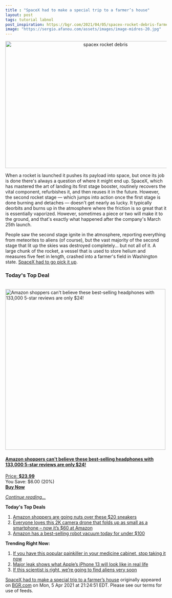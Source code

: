 ```yaml
---
title : "SpaceX had to make a special trip to a farmer’s house"
layout: post
tags: tutorial labnol
post_inspiration: https://bgr.com/2021/04/05/spacex-rocket-debris-farmer-field/
image: "https://sergio.afanou.com/assets/images/image-midres-20.jpg"
---
```


<center><a href="https://bgr.com/2021/04/05/spacex-rocket-debris-farmer-field/" class="bgr-rss-featured-image bgr-rss-test-class"><img loading="lazy" width="610" height="395" src="https://bgr.com/wp-content/uploads/2020/12/BGRpic-Recovered-Recovered-3.jpg?quality=70&amp;strip=all&amp;w=610" class="attachment-feed_normal size-feed_normal wp-post-image" alt="spacex rocket debris" loading="lazy" srcset="https://bgr.com/wp-content/uploads/2020/12/BGRpic-Recovered-Recovered-3.jpg 1600w, https://bgr.com/wp-content/uploads/2020/12/BGRpic-Recovered-Recovered-3.jpg?resize=150,97 150w, https://bgr.com/wp-content/uploads/2020/12/BGRpic-Recovered-Recovered-3.jpg?resize=300,194 300w, https://bgr.com/wp-content/uploads/2020/12/BGRpic-Recovered-Recovered-3.jpg?resize=768,497 768w, https://bgr.com/wp-content/uploads/2020/12/BGRpic-Recovered-Recovered-3.jpg?resize=1024,662 1024w, https://bgr.com/wp-content/uploads/2020/12/BGRpic-Recovered-Recovered-3.jpg?resize=1536,994 1536w, https://bgr.com/wp-content/uploads/2020/12/BGRpic-Recovered-Recovered-3.jpg?resize=610,395 610w, https://bgr.com/wp-content/uploads/2020/12/BGRpic-Recovered-Recovered-3.jpg?resize=664,430 664w, https://bgr.com/wp-content/uploads/2020/12/BGRpic-Recovered-Recovered-3.jpg?resize=1200,776 1200w, https://bgr.com/wp-content/uploads/2020/12/BGRpic-Recovered-Recovered-3.jpg?resize=782,506 782w, https://bgr.com/wp-content/uploads/2020/12/BGRpic-Recovered-Recovered-3.jpg?resize=827,535 827w, https://bgr.com/wp-content/uploads/2020/12/BGRpic-Recovered-Recovered-3.jpg?resize=800,518 800w" sizes="(max-width: 610px) 100vw, 610px" title="spacex rocket debris" /></a></center><p>When a rocket is launched it pushes its payload into space, but once its job is done there's always a question of where it might end up. SpaceX, which has mastered the art of landing its first stage booster, routinely recovers the vital component, refurbishes it, and then reuses it in the future. However, the second rocket stage &mdash; which jumps into action once the first stage is done burning and detaches &mdash; doesn't get nearly as lucky. It typically deorbits and burns up in the atmosphere where the friction is so great that it is essentially vaporized. However, sometimes a piece or two will make it to the ground, and that's exactly what happened after the company's March 25th launch.</p>
<p>People saw the second stage ignite in the atmosphere, reporting everything from meteorites to aliens (of course), but the vast majority of the second stage that lit up the skies was destroyed completely... but not all of it. A large chunk of the rocket, a vessel that is used to store helium and measures five feet in length, crashed into a farmer's field in Washington state. <a href="https://www.newser.com/story/304507/farmer-discovers-a-piece-of-spacex-rocket-debris.html">SpaceX had to go pick it up</a>.</p>
<h3>Today's Top Deal</h3>
<p><a href="https://www.amazon.com/TOZO-Bluetooth-Wireless-Headphones-Waterproof/dp/B07J2Z5DBM?tag=b0c55topdeals-20"><br><img height="500px" width="500px" src="https://m.media-amazon.com/images/I/51jEfl-2yUL.jpg" alt="Amazon shoppers can't believe these best-selling headphones with 133,000 5-star reviews are only $24!"><br></a></p>
<h4><a href="https://www.amazon.com/TOZO-Bluetooth-Wireless-Headphones-Waterproof/dp/B07J2Z5DBM?tag=b0c55rss-20">Amazon shoppers can't believe these best-selling headphones with 133,000 5-star reviews are only $24!</a></h4>
<p><a href="https://www.amazon.com/TOZO-Bluetooth-Wireless-Headphones-Waterproof/dp/B07J2Z5DBM?tag=b0c55rss-20">Price: <strong>$23.99</strong></a><br><span>You Save: $6.00 (20%)</span><br><strong><a href="https://www.amazon.com/TOZO-Bluetooth-Wireless-Headphones-Waterproof/dp/B07J2Z5DBM?tag=b0c55rss-20">Buy Now</a></strong></p>
<p><a href="https://bgr.com/2021/04/05/spacex-rocket-debris-farmer-field/" class="more-link"><em>Continue reading...</em></a></p>

<p><strong>Today's Top Deals</strong></p>
<ol>
<li><a href="https://bgr.com/2021/04/05/amazon-shoppers-are-going-nuts-over-these-20-sneakers/?utm_source=rss&#038;utm_campaign=topdeals">Amazon shoppers are going nuts over these $20 sneakers</a></li>
<li><a href="https://bgr.com/2021/04/05/drone-with-camera-amazon-best-deal-april-2021-potensic-elfin/?utm_source=rss&#038;utm_campaign=topdeals">Everyone loves this 2K camera drone that folds up as small as a smartphone &#8211; now it&#8217;s $60 at Amazon</a></li>
<li><a href="https://bgr.com/2021/04/05/best-robot-vacuum-deals-on-amazon-april-2021/?utm_source=rss&#038;utm_campaign=topdeals">Amazon has a best-selling robot vacuum today for under $100</a></li>
</ol>

<p><strong>Trending Right Now:</strong></p>
<ol>
<li><a href="https://bgr.com/2021/04/05/drug-recall-acetaminophen-tablets/">If you have this popular painkiller in your medicine cabinet, stop taking it now</a></li>
<li><a href="https://bgr.com/2021/04/05/iphone-13-pro-release-notch-smaller-design-mockup/">Major leak shows what Apple&#8217;s iPhone 13 will look like in real life</a></li>
<li><a href="https://bgr.com/2021/04/05/alien-life-discovery-james-webb/">If this scientist is right, we’re going to find aliens very soon</a></li>
</ol>
<p><a href="https://bgr.com/2021/04/05/spacex-rocket-debris-farmer-field/">SpaceX had to make a special trip to a farmer&#8217;s house</a> originally appeared on <a href="http://bgr.com">BGR.com</a> on Mon, 5 Apr 2021 at 21:24:51 EDT. Please see our terms for use of feeds.</p>